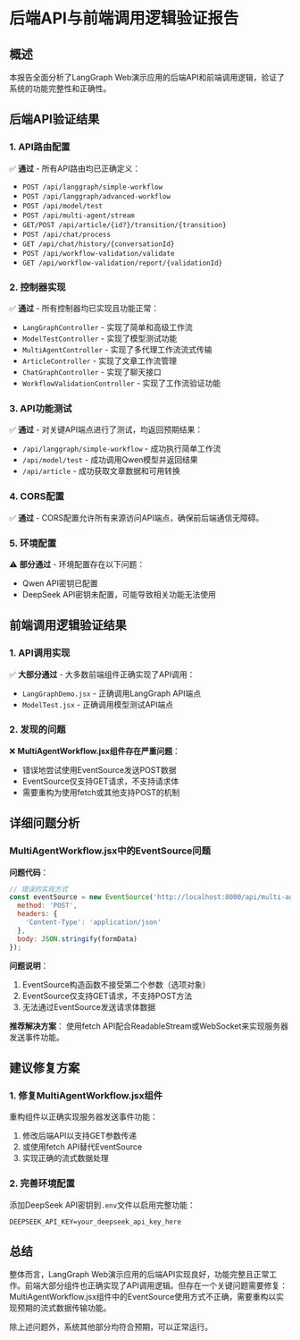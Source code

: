 # 后端API与前端调用逻辑验证报告

## 概述
本报告全面分析了LangGraph Web演示应用的后端API和前端调用逻辑，验证了系统的功能完整性和正确性。

## 后端API验证结果

### 1. API路由配置
✅ **通过** - 所有API路由均已正确定义：
- `POST /api/langgraph/simple-workflow`
- `POST /api/langgraph/advanced-workflow`
- `POST /api/model/test`
- `POST /api/multi-agent/stream`
- `GET/POST /api/article/{id?}/transition/{transition}`
- `POST /api/chat/process`
- `GET /api/chat/history/{conversationId}`
- `POST /api/workflow-validation/validate`
- `GET /api/workflow-validation/report/{validationId}`

### 2. 控制器实现
✅ **通过** - 所有控制器均已实现且功能正常：
- `LangGraphController` - 实现了简单和高级工作流
- `ModelTestController` - 实现了模型测试功能
- `MultiAgentController` - 实现了多代理工作流流式传输
- `ArticleController` - 实现了文章工作流管理
- `ChatGraphController` - 实现了聊天接口
- `WorkflowValidationController` - 实现了工作流验证功能

### 3. API功能测试
✅ **通过** - 对关键API端点进行了测试，均返回预期结果：
- `/api/langgraph/simple-workflow` - 成功执行简单工作流
- `/api/model/test` - 成功调用Qwen模型并返回结果
- `/api/article` - 成功获取文章数据和可用转换

### 4. CORS配置
✅ **通过** - CORS配置允许所有来源访问API端点，确保前后端通信无障碍。

### 5. 环境配置
⚠️ **部分通过** - 环境配置存在以下问题：
- Qwen API密钥已配置
- DeepSeek API密钥未配置，可能导致相关功能无法使用

## 前端调用逻辑验证结果

### 1. API调用实现
✅ **大部分通过** - 大多数前端组件正确实现了API调用：
- `LangGraphDemo.jsx` - 正确调用LangGraph API端点
- `ModelTest.jsx` - 正确调用模型测试API端点

### 2. 发现的问题
❌ **MultiAgentWorkflow.jsx组件存在严重问题**：
- 错误地尝试使用EventSource发送POST数据
- EventSource仅支持GET请求，不支持请求体
- 需要重构为使用fetch或其他支持POST的机制

## 详细问题分析

### MultiAgentWorkflow.jsx中的EventSource问题

**问题代码**：
```javascript
// 错误的实现方式
const eventSource = new EventSource('http://localhost:8000/api/multi-agent/stream', {
  method: 'POST',
  headers: {
    'Content-Type': 'application/json'
  },
  body: JSON.stringify(formData)
});
```

**问题说明**：
1. EventSource构造函数不接受第二个参数（选项对象）
2. EventSource仅支持GET请求，不支持POST方法
3. 无法通过EventSource发送请求体数据

**推荐解决方案**：
使用fetch API配合ReadableStream或WebSocket来实现服务器发送事件功能。

## 建议修复方案

### 1. 修复MultiAgentWorkflow.jsx组件
重构组件以正确实现服务器发送事件功能：

1. 修改后端API以支持GET参数传递
2. 或使用fetch API替代EventSource
3. 实现正确的流式数据处理

### 2. 完善环境配置
添加DeepSeek API密钥到`.env`文件以启用完整功能：

```env
DEEPSEEK_API_KEY=your_deepseek_api_key_here
```

## 总结

整体而言，LangGraph Web演示应用的后端API实现良好，功能完整且正常工作。前端大部分组件也正确实现了API调用逻辑。但存在一个关键问题需要修复：MultiAgentWorkflow.jsx组件中的EventSource使用方式不正确，需要重构以实现预期的流式数据传输功能。

除上述问题外，系统其他部分均符合预期，可以正常运行。